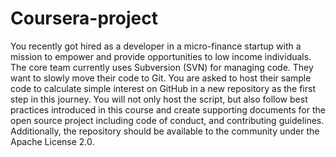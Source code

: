 # Coursera-project

You recently got hired as a developer in a micro-finance startup with a mission to empower and provide opportunities to low income individuals. The core team currently uses Subversion (SVN) for managing code. They want to slowly move their code to Git. You are asked to host their sample code to calculate simple interest on GitHub in a new repository as the first step in this journey. You will not only host the script, but also follow best practices introduced in this course and create supporting documents for the open source project including code of conduct, and contributing guidelines. Additionally, the repository should be available to the community under the Apache License 2.0.
